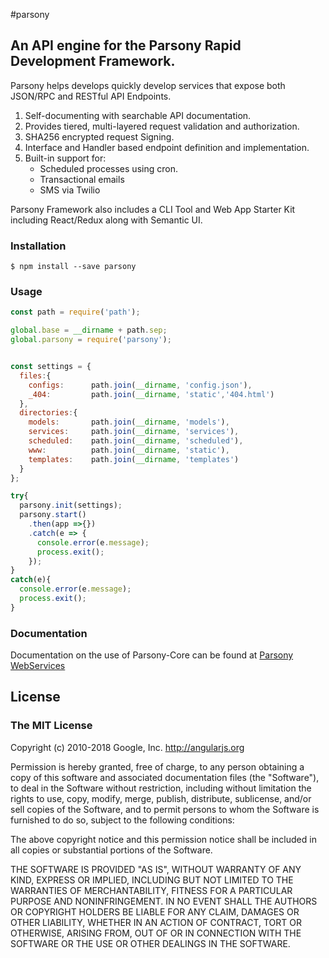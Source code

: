 #parsony
## An API engine for the Parsony Rapid Development Framework.

Parsony helps develops quickly develop services that
expose both JSON/RPC and RESTful API Endpoints.

1. Self-documenting with searchable API documentation.
2. Provides tiered, multi-layered request validation and authorization.
3. SHA256 encrypted request Signing.
4. Interface and Handler based endpoint definition and implementation.
4. Built-in support for:
    * Scheduled processes using cron.
    * Transactional emails
    * SMS via Twilio

Parsony Framework also includes a CLI Tool and Web App Starter Kit including React/Redux along with Semantic UI.

### Installation
```
$ npm install --save parsony
```

### Usage
```js
const path = require('path');

global.base = __dirname + path.sep;
global.parsony = require('parsony');


const settings = {
  files:{
    configs:      path.join(__dirname, 'config.json'),
    _404:         path.join(__dirname, 'static','404.html')
  },
  directories:{
    models:       path.join(__dirname, 'models'),
    services:     path.join(__dirname, 'services'),
    scheduled:    path.join(__dirname, 'scheduled'),
    www:          path.join(__dirname, 'static'),
    templates:    path.join(__dirname, 'templates')
  }
};

try{
  parsony.init(settings);
  parsony.start()
    .then(app =>{})
    .catch(e => {
      console.error(e.message);
      process.exit();
    });
}
catch(e){
  console.error(e.message);
  process.exit();
}
```

### Documentation
Documentation on the use of Parsony-Core can be found at [Parsony WebServices](https://github.com/epcphelan/parsony-services-starter)

## License
### The MIT License

Copyright (c) 2010-2018 Google, Inc. http://angularjs.org

Permission is hereby granted, free of charge, to any person obtaining a copy
of this software and associated documentation files (the "Software"), to deal
in the Software without restriction, including without limitation the rights
to use, copy, modify, merge, publish, distribute, sublicense, and/or sell
copies of the Software, and to permit persons to whom the Software is
furnished to do so, subject to the following conditions:

The above copyright notice and this permission notice shall be included in
all copies or substantial portions of the Software.

THE SOFTWARE IS PROVIDED "AS IS", WITHOUT WARRANTY OF ANY KIND, EXPRESS OR
IMPLIED, INCLUDING BUT NOT LIMITED TO THE WARRANTIES OF MERCHANTABILITY,
FITNESS FOR A PARTICULAR PURPOSE AND NONINFRINGEMENT. IN NO EVENT SHALL THE
AUTHORS OR COPYRIGHT HOLDERS BE LIABLE FOR ANY CLAIM, DAMAGES OR OTHER
LIABILITY, WHETHER IN AN ACTION OF CONTRACT, TORT OR OTHERWISE, ARISING FROM,
OUT OF OR IN CONNECTION WITH THE SOFTWARE OR THE USE OR OTHER DEALINGS IN
THE SOFTWARE.